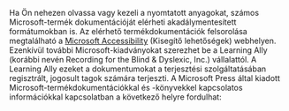 Ha Ön nehezen olvassa vagy kezeli a nyomtatott anyagokat, számos Microsoft-termék dokumentációját elérheti akadálymentesített formátumokban is. Az elérhető termékdokumentációk felsorolása megtalálható a [Microsoft Accessibility](http://go.microsoft.com/fwlink/?LinkId=8431) (Kisegítő lehetőségek) webhelyen. Ezenkívül további Microsoft-kiadványokat szerezhet be a Learning Ally (korábbi nevén Recording for the Blind &amp; Dyslexic, Inc.) vállalattól. A Learning Ally ezeket a dokumentumokat a terjesztési szolgáltatásában regisztrált, jogosult tagok számára terjeszti. A Microsoft Press által kiadott Microsoft-termékdokumentációkkal és -könyvekkel kapcsolatos információkkal kapcsolatban a következő helyre fordulhat: